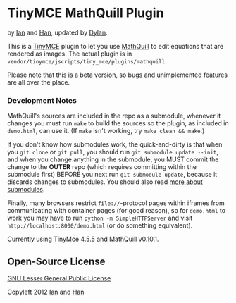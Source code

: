 # TinyMCE MathQuill Plugin

by [Ian][] and [Han][], updated by [Dylan][].

[Ian]: http://github.com/jungziege
[Han]: http://github.com/laughinghan
[Dylan]: https://github.com/dylandhall

This is a [TinyMCE][] plugin to let you use [MathQuill][] to edit equations
that are rendered as images. The actual plugin is in
`vendor/tinymce/jscripts/tiny_mce/plugins/mathquill`.

[TinyMCE]: http://www.tinymce.com
[MathQuill]: http://mathquill.com

Please note that this is a beta version, so bugs and unimplemented features
are all over the place.

### Development Notes

MathQuill's sources are included in the repo as a submodule, whenever it
changes you must run `make` to build the sources so the plugin, as included in
`demo.html`, can use it. (If `make` isn't working, try `make clean && make`.)

If you don't know how submodules work, the quick-and-dirty is that when you
`git clone` or `git pull`, you should run `git submodule update --init`, and
when you change anything in the submodule, you MUST commit the change to the
**OUTER** repo (which requires committing within the submodule first) BEFORE
you next run `git submodule update`, because it discards changes to
submodules. You should also read [more about submodules][submodules].

[submodules]: http://git-scm.com/book/en/Git-Tools-Submodules

Finally, many browsers restrict `file://`-protocol pages within iframes from
communicating with container pages (for good reason), so for `demo.html` to
work you may have to run `python -m SimpleHTTPServer` and visit
`http://localhost:8000/demo.html` (or do something equivalent).

Currently using TinyMce 4.5.5 and MathQuill v0.10.1.

## Open-Source License

[GNU Lesser General Public License](http://www.gnu.org/licenses/lgpl.html)

Copyleft 2012 [Ian](http://github.com/jungziege) and [Han](http://github.com/laughinghan)
